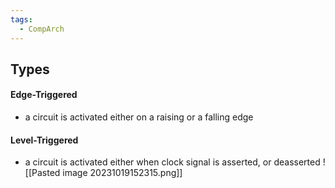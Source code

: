 ```yaml
---
tags:
  - CompArch
---
```

## Types
#### Edge-Triggered
- a circuit is activated either on a raising or a falling edge
#### Level-Triggered
- a circuit is activated either when clock signal is asserted, or deasserted
![[Pasted image 20231019152315.png]]